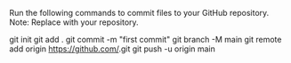 Run the following commands to commit files to your GitHub repository.
Note: Replace <replace with repo> with your repository.

git init
git add .
git commit -m "first commit"
git branch -M main
git remote add origin https://github.com/<replace with repo>.git
git push -u origin main